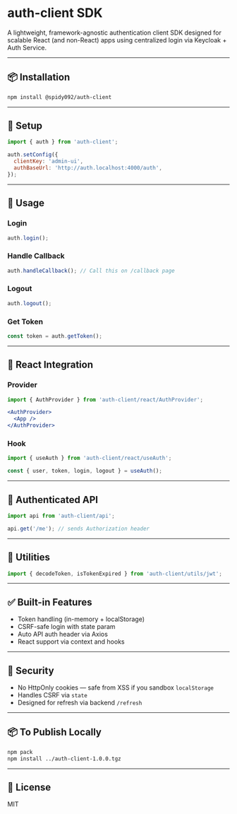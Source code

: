 # auth-client SDK

A lightweight, framework-agnostic authentication client SDK designed for scalable React (and non-React) apps using centralized login via Keycloak + Auth Service.

---

## 📦 Installation

```bash
npm install @spidy092/auth-client
```

---

## 🔧 Setup

```js
import { auth } from 'auth-client';

auth.setConfig({
  clientKey: 'admin-ui',
  authBaseUrl: 'http://auth.localhost:4000/auth',
});
```

---

## 🚀 Usage

### Login
```js
auth.login();
```

### Handle Callback
```js
auth.handleCallback(); // Call this on /callback page
```

### Logout
```js
auth.logout();
```

### Get Token
```js
const token = auth.getToken();
```

---

## 🧠 React Integration

### Provider
```jsx
import { AuthProvider } from 'auth-client/react/AuthProvider';

<AuthProvider>
  <App />
</AuthProvider>
```

### Hook
```jsx
import { useAuth } from 'auth-client/react/useAuth';

const { user, token, login, logout } = useAuth();
```

---

## 📡 Authenticated API
```js
import api from 'auth-client/api';

api.get('/me'); // sends Authorization header
```

---

## 🧪 Utilities
```js
import { decodeToken, isTokenExpired } from 'auth-client/utils/jwt';
```

---

## ✅ Built-in Features
- Token handling (in-memory + localStorage)
- CSRF-safe login with state param
- Auto API auth header via Axios
- React support via context and hooks

---

## 🔐 Security
- No HttpOnly cookies — safe from XSS if you sandbox `localStorage`
- Handles CSRF via `state`
- Designed for refresh via backend `/refresh`

---

## 📦 To Publish Locally
```bash
npm pack
npm install ../auth-client-1.0.0.tgz
```

---

## 🏁 License
MIT
